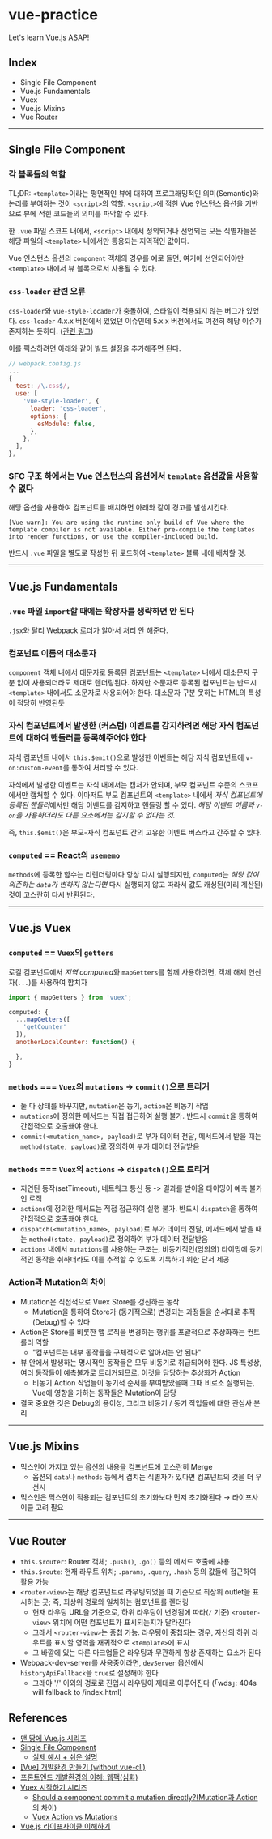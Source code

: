 # vue-practice
Let's learn Vue.js ASAP!

## Index
- Single File Component
- Vue.js Fundamentals
- Vuex
- Vue.js Mixins
- Vue Router

---

## Single File Component

### 각 블록들의 역할
TL;DR: `<template>`이라는 평면적인 뷰에 대하여 프로그래밍적인 의미(Semantic)와 논리를 부여하는 것이 `<script>`의 역할. `<script>`에 적힌 Vue 인스턴스 옵션을 기반으로 뷰에 적힌 코드들의 의미를 파악할 수 있다.

한 `.vue` 파일 스코프 내에서, `<script>` 내에서 정의되거나 선언되는 모든 식별자들은 해당 파일의 `<template>` 내에서만 통용되는 지역적인 값이다.

Vue 인스턴스 옵션의 `component` 객체의 경우를 예로 들면, 여기에 선언되어야만 `<template>` 내에서 뷰 블록으로서 사용될 수 있다.

### `css-loader` 관련 오류
`css-loader`와 `vue-style-locader`가 충돌하여, 스타일이 적용되지 않는 버그가 있었다. `css-loader` 4.x.x 버전에서 있었던 이슈인데 5.x.x 버전에서도 여전히 해당 이슈가 존재하는 듯하다. ([관련 링크](https://github.com/vuejs/vue-style-loader/issues/46#issuecomment-670624576))

이를 픽스하려면 아래와 같이 빌드 설정을 추가해주면 된다.

```js
// webpack.config.js
...
{
  test: /\.css$/,
  use: [
    'vue-style-loader', {
      loader: 'css-loader',
      options: {
        esModule: false,
      },
    },
  ],
},
```

### SFC 구조 하에서는 Vue 인스턴스의 옵션에서 `template` 옵션값을 사용할 수 없다
해당 옵션을 사용하여 컴포넌트를 배치하면 아래와 같이 경고를 발생시킨다.

```
[Vue warn]: You are using the runtime-only build of Vue where the template compiler is not available. Either pre-compile the templates into render functions, or use the compiler-included build.
```

반드시 `.vue` 파일을 별도로 작성한 뒤 로드하여 `<template>` 블록 내에 배치할 것.

---

## Vue.js Fundamentals

### `.vue` 파일 `import`할 때에는 확장자를 생략하면 안 된다
`.jsx`와 달리 Webpack 로더가 알아서 처리 안 해준다.

### 컴포넌트 이름의 대소문자
`component` 객체 내에서 대문자로 등록된 컴포넌트는 `<template>` 내에서 대소문자 구분 없이 사용되더라도 제대로 렌더링된다. 하지만 소문자로 등록된 컴포넌트는 반드시 `<template>` 내에서도 소문자로 사용되어야 한다. 대소문자 구분 못하는 HTML의 특성이 적당히 반영된듯

### 자식 컴포넌트에서 발생한 (커스텀) 이벤트를 감지하려면 해당 자식 컴포넌트에 대하여 핸들러를 등록해주어야 한다
자식 컴포넌트 내에서 `this.$emit()`으로 발생한 이벤트는 해당 자식 컴포넌트에 `v-on:custom-event`를 통하여 처리할 수 있다.

자식에서 발생한 이벤트는 자식 내에서는 캡처가 안되며, 부모 컴포넌트 수준의 스코프에서만 캡처할 수 있다. 이마저도 부모 컴포넌트의 `<template>` 내에서 *자식 컴포넌트에 등록된 핸들러*에서만 해당 이벤트를 감지하고 핸들링 할 수 있다. *해당 이벤트 이름과 `v-on`을 사용하더라도 다른 요소에서는 감지할 수 없다는 것.*

즉, `this.$emit()`은 부모-자식 컴포넌트 간의 고유한 이벤트 버스라고 간주할 수 있다.

### `computed` == React의 `usememo`

`methods`에 등록한 함수는 리렌더링마다 항상 다시 실행되지만, `computed`는 *해당 값이 의존하는 `data`가 변하지 않는다면* 다시 실행되지 않고 따라서 값도 캐싱된(미리 계산된) 것이 고스란히 다시 반환된다.

---

## Vue.js Vuex

### `computed` == `Vuex`의 `getters`
로컬 컴포넌트에서 *지역 computed*와 `mapGetters`를 함께 사용하려면, 객체 해체 연산자(`...`)를 사용하여 합치자

```js
import { mapGetters } from 'vuex';

computed: {
  ...mapGetters([
    'getCounter'
  ]),
  anotherLocalCounter: function() {

  },
}
```

### `methods` === `Vuex`의 `mutations` -> `commit()`으로 트리거
- 둘 다 상태를 바꾸지만, `mutation`은 동기, `action`은 비동기 작업
- `mutations`에 정의한 메서드는 직접 접근하여 실행 불가. 반드시 `commit`을 통하여 간접적으로 호출홰야 한다.
- `commit(<mutation_name>, payload)`로 부가 데이터 전달, 메서드에서 받을 때는 `method(state, payload)`로 정의하여 부가 데이터 전달받음

### `methods` === `Vuex`의 `actions` -> `dispatch()`으로 트리거
- 지연된 동작(setTimeout), 네트워크 통신 등 -> 결과를 받아올 타이밍이 예측 불가인 로직
- `actions`에 정의한 메서드는 직접 접근하여 실행 불가. 반드시 `dispatch`을 통하여 간접적으로 호출홰야 한다.
- `dispatch(<mutation_name>, payload)`로 부가 데이터 전달, 메서드에서 받을 때는 `method(state, payload)`로 정의하여 부가 데이터 전달받음
- `actions` 내에서 `mutations`를 사용하는 구조는, 비동기적인(임의의) 타이밍에 동기적인 동작을 취하더라도 이를 추적할 수 있도록 기록하기 위한 단서 제공

### Action과 Mutation의 차이
- Mutation은 직접적으로 Vuex Store를 갱신하는 동작
  - Mutation을 통하여 Store가 (동기적으로) 변경되는 과정들을 순서대로 추적(Debug)할 수 있다
- Action은 Store를 비롯한 앱 로직을 변경하는 행위를 포괄적으로 추상화하는 컨트롤러 역할
  - "컴포넌트는 내부 동작들을 구체적으로 알아서는 안 된다"
- 뷰 안에서 발생하는 명시적인 동작들은 모두 비동기로 취급되어야 한다. JS 특성상, 여러 동작들이 예측불가로 트리거되므로. 이것을 담당하는 추상화가 Action
  - 비동기 Action 작업들이 동기적 순서를 부여받았을때 그때 비로소 실행되는, Vue에 영향을 가하는 동작들은 Mutation이 담당
- 결국 중요한 것은 Debug의 용이성, 그리고 비동기 / 동기 작업들에 대한 관심사 분리

---

## Vue.js Mixins
- 믹스인이 가지고 있는 옵션의 내용을 컴포넌트에 고스란히 Merge
  - 옵션의 `data`나 `methods` 등에서 겹치는 식별자가 있다면 컴포넌트의 것을 더 우선시
- 믹스인은 믹스인이 적용되는 컴포넌트의 초기화보다 먼저 초기화된다 → 라이프사이클 고려 필요

---

## Vue Router
- `this.$router`: Router 객체; `.push()`, `.go()` 등의 메서드 호출에 사용
- `this.$route`: 현재 라우트 위치; `.params`, `.query`, `.hash` 등의 값들에 접근하여 활용 가능
- `<router-view>`는 해당 컴포넌트로 라우팅되었을 때 기준으로 최상위 outlet을 표시하는 곳; 즉, 최상위 경로와 일치하는 컴포넌트를 렌더링
  - 현재 라우팅 URL을 기준으로, 하위 라우팅이 변경됨에 따라(`/` 기준) `<router-view>` 위치에 어떤 컴포넌트가 표시되는지가 달라진다 
  - 그래서 `<router-view>`는 중첩 가능. 라우팅이 중첩되는 경우, 자신의 하위 라우트를 표시할 영역을 재귀적으로 `<template>`에 표시
  - 그 바깥에 있는 다른 마크업들은 라우팅과 무관하게 항상 존재하는 요소가 된다
- Webpack-dev-server를 사용중이라면, `devServer` 옵션에서 `historyApiFallback`을 `true`로 설정해야 한다
  - 그래야 '/' 이외의 경로로 진입시 라우팅이 제대로 이루어진다 (｢wds｣: 404s will fallback to /index.html)


## References

- [맨 땅에 Vue.js 시리즈](https://medium.com/@hozacho/%EB%A7%A8%EB%95%85%EC%97%90-vuejs-%EB%A6%AC%EC%8A%A4%ED%8A%B8-462d88047893)
- [Single File Component](https://vue-loader-v14.vuejs.org/kr/)
  - [실제 예시 + 쉬운 설명](https://blog.naver.com/bkcaller/221461986249)
- [[Vue] 개발환경 만들기 (without vue-cli)](https://velog.io/@kyusung/Vue-app-sfc-without-vue-cli)
- [프론트엔드 개발환경의 이해: 웹팩(심화)](https://jeonghwan-kim.github.io/series/2020/01/02/frontend-dev-env-webpack-intermediate.html)
- [Vuex 시작하기 시리즈](https://joshua1988.github.io/web-development/vuejs/vuex-start/)
  - [Should a component commit a mutation directly?(Mutation과 Action의 차이)](https://github.com/vuejs/vuex/issues/587)
  - [Vuex Action vs Mutations](https://stackoverflow.com/questions/39299042/vuex-action-vs-mutations)
- [Vue.js 라이프사이클 이해하기](https://medium.com/witinweb/vue-js-%EB%9D%BC%EC%9D%B4%ED%94%84%EC%82%AC%EC%9D%B4%ED%81%B4-%EC%9D%B4%ED%95%B4%ED%95%98%EA%B8%B0-7780cdd97dd4)
